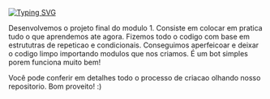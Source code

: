 [![Typing SVG](https://readme-typing-svg.herokuapp.com?duration=7000&center=true&vCenter=true&lines=Projeto+Resilia+-+Chatbot+-+Python)](https://git.io/typing-svg)


Desenvolvemos o projeto final do modulo 1. Consiste em colocar em pratica tudo o que aprendemos ate agora. Fizemos todo o codigo com base em estrututras de repeticao e condicionais. Conseguimos aperfeicoar e deixar o codigo limpo importando modulos que nos criamos. É um bot simples porem funciona muito bem!

Você pode conferir em detalhes todo o processo de criacao olhando nosso repositorio. Bom proveito! :)
